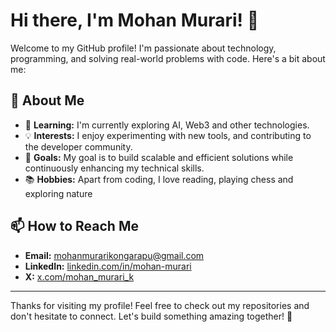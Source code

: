 # Hi there, I'm Mohan Murari! 👋

Welcome to my GitHub profile! I'm passionate about technology, programming, and solving real-world problems with code. Here's a bit about me:

## 🚀 About Me
- 🌱 **Learning:** I'm currently exploring AI, Web3 and other technologies.
- 💡 **Interests:** I enjoy experimenting with new tools, and contributing to the developer community.
- 🎯 **Goals:** My goal is to build scalable and efficient solutions while continuously enhancing my technical skills.
- 📚 **Hobbies:** Apart from coding, I love reading, playing chess and exploring nature

## 📫 How to Reach Me
- **Email:** [mohanmurarikongarapu@gmail.com](mailto:mohanmurarikongarapu@gmail.com)
- **LinkedIn:** [linkedin.com/in/mohan-murari](https://linkedin.com/in/mohan-murari)
- **X:** [x.com/mohan_murari_k](https://x.com/mohan_murari_k)
---

Thanks for visiting my profile! Feel free to check out my repositories and don't hesitate to connect. Let's build something amazing together! 🚀

